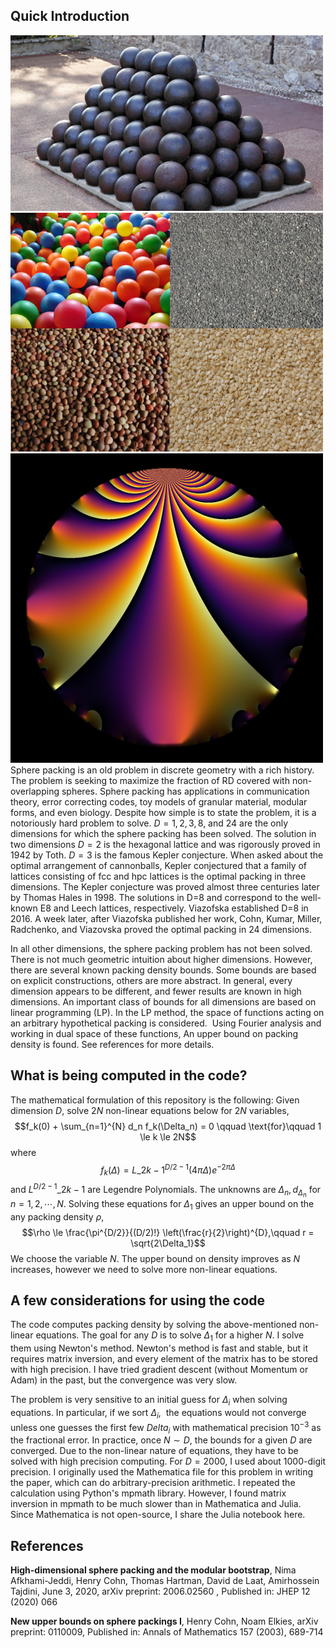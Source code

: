## Quick Introduction
![Screenshot](cannonballs.png)
![Screenshot](Granular_matter_examples.png)
![Screenshot](mf-1.png)
Sphere packing is an old problem in discrete geometry with a rich history. The problem is seeking to maximize the fraction of RD covered with non-overlapping spheres. Sphere packing has applications in communication theory, error correcting codes, toy models of granular material, modular forms, and even biology. Despite how simple is to state the problem, it is a notoriously hard problem to solve. $D = 1, 2, 3, 8$, and $24$ are the only dimensions for which the sphere packing has been solved. The solution in two dimensions $D=2$ is the hexagonal lattice and was rigorously proved in 1942 by Toth. $D=3$ is the famous Kepler conjecture. When asked about the optimal arrangement of cannonballs, Kepler conjectured that a family of lattices consisting of fcc and hpc lattices is the optimal packing in three dimensions. The Kepler conjecture was proved almost three centuries later by Thomas Hales in 1998. The solutions in D=8 and correspond to the well-known E8 and Leech lattices, respectively. Viazofska established D=8 in 2016. A week later, after Viazofska published her work, Cohn, Kumar, Miller, Radchenko, and Viazovska proved the optimal packing in 24 dimensions.

In all other dimensions, the sphere packing problem has not been solved. There is not much geometric intuition about higher dimensions.
However, there are several known packing density bounds. Some bounds are based on explicit constructions, others are more abstract.
In general, every dimension appears to be different, and fewer results are known in high dimensions.
An important class of bounds for all dimensions are based on linear programming (LP). In the LP method, the space of functions acting on
an arbitrary hypothetical packing is considered.  Using Fourier analysis and working in dual space of these functions,
An upper bound on packing density is found. See references for more details.

## What is being computed in the code?

The mathematical formulation of this repository is the following: Given dimension $D$, solve $2N$ non-linear equations below for $2N$ variables,
$$f_k(0) + \sum_{n=1}^{N} d_n f_k(\Delta_n) = 0 \qquad \text{for}\qquad 1 \le k \le 2N$$
where 
$$f_k(\Delta) = L\_{2k-1}^{D/2-1} (4\pi \Delta) e^{-2 \pi \Delta}$$
and ${L^{D/2-1}}\_{2k-1}$ are Legendre Polynomials. The unknowns are $\Delta_n, d_{\Delta_n}$ for $n=1,2,\cdots, N$. Solving these equations for $\Delta_1$ gives an upper bound on the any packing density $\rho$,
$$\rho \le \frac{\pi^{D/2}}{(D/2)!} \left(\frac{r}{2}\right)^{D},\qquad r = \sqrt{2\Delta_1}$$
We choose the variable $N$. The upper bound on density improves as $N$ increases, however we need to solve more non-linear equations.

## A few considerations for using the code

The code computes packing density by solving the above-mentioned non-linear equations. The goal for any $D$ is to solve $\Delta_1$ for a higher $N$.
I solve them using Newton's method. Newton's method is fast and stable, but it requires matrix inversion, and every element of the matrix has to be
stored with high precision. I have tried gradient descent (without Momentum or Adam) in the past, but the convergence was very slow.

The problem is very sensitive to an initial guess for $\Delta_i$ when solving equations. In particular, if we sort $\Delta_i$, 
the equations would not converge unless one guesses the first few $Delta_i$ with mathematical precision $10^{-3}$ as the fractional error.
In practice, once $N \sim D$, the bounds for a given $D$ are converged. Due to the non-linear nature of equations,
they have to be solved with high precision computing. For $D=2000$, I used about 1000-digit precision.
I originally used the Mathematica file for this problem in writing the paper, which can do arbitrary-precision arithmetic.
I repeated the calculation using Python's mpmath library. However, I found matrix inversion in mpmath to be much slower than in Mathematica and Julia.
Since Mathematica is not open-source, I share the Julia notebook here. 

## References

**High-dimensional sphere packing and the modular bootstrap**, Nima Afkhami-Jeddi, Henry Cohn, Thomas Hartman, David de Laat, Amirhossein Tajdini,
June 3, 2020, arXiv preprint: 2006.02560 , Published in:  JHEP 12 (2020) 066

**New upper bounds on sphere packings I**, Henry Cohn, Noam Elkies, arXiv preprint: 0110009, Published in: Annals of Mathematics 157 (2003), 689-714

